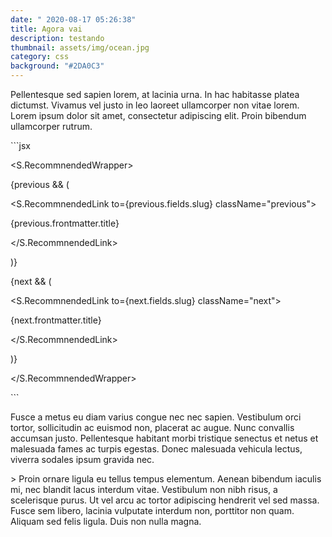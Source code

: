 ```yaml
---
date: " 2020-08-17 05:26:38"
title: Agora vai
description: testando
thumbnail: assets/img/ocean.jpg
category: css
background: "#2DA0C3"
---
```

Pellentesque sed sapien lorem, at lacinia urna. In hac habitasse platea dictumst. Vivamus vel justo in leo laoreet ullamcorper non vitae lorem. Lorem ipsum dolor sit amet, consectetur adipiscing elit. Proin bibendum ullamcorper rutrum.



\`\``jsx

<S.RecommnendedWrapper>

{previous && (

<S.RecommnendedLink to={previous.fields.slug} className="previous">

{previous.frontmatter.title}

</S.RecommnendedLink>

)}



{next && (

<S.RecommnendedLink to={next.fields.slug} className="next">

{next.frontmatter.title}

</S.RecommnendedLink>

)}

</S.RecommnendedWrapper>

\`\``



Fusce a metus eu diam varius congue nec nec sapien. Vestibulum orci tortor, sollicitudin ac euismod non, placerat ac augue. Nunc convallis accumsan justo. Pellentesque habitant morbi tristique senectus et netus et malesuada fames ac turpis egestas. Donec malesuada vehicula lectus, viverra sodales ipsum gravida nec.



\> Proin ornare ligula eu tellus tempus elementum. Aenean bibendum iaculis mi, nec blandit lacus interdum vitae. Vestibulum non nibh risus, a scelerisque purus. Ut vel arcu ac tortor adipiscing hendrerit vel sed massa. Fusce sem libero, lacinia vulputate interdum non, porttitor non quam. Aliquam sed felis ligula. Duis non nulla magna.